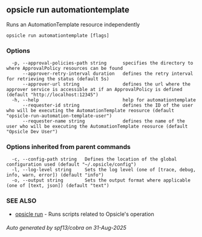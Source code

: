 ## opsicle run automationtemplate

Runs an AutomationTemplate resource independently

```
opsicle run automationtemplate [flags]
```

### Options

```
  -p, --approval-policies-path string      specifies the directory to where ApprovalPolicy resources can be found
      --approver-retry-interval duration   defines the retry interval for retrieving the status (default 5s)
      --approver-url string                defines the url where the approver service is accessible at if an ApprovalPolicy is defined (default "http://localhost:12345")
  -h, --help                               help for automationtemplate
      --requester-id string                defines the ID of the user who will be executing the AutomationTemplate reosurce (default "opsicle-run-automation-template-user")
      --requester-name string              defines the name of the user who will be executing the AutomationTemplate reosurce (default "Opsicle Dev User")
```

### Options inherited from parent commands

```
  -c, --config-path string   Defines the location of the global configuration used (default "~/.opsicle/config")
  -l, --log-level string     Sets the log level (one of [trace, debug, info, warn, error]) (default "info")
  -o, --output string        Sets the output format where applicable (one of [text, json]) (default "text")
```

### SEE ALSO

* [opsicle run](cli/opsicle_run.md)	 - Runs scripts related to Opsicle's operation

###### Auto generated by spf13/cobra on 31-Aug-2025
